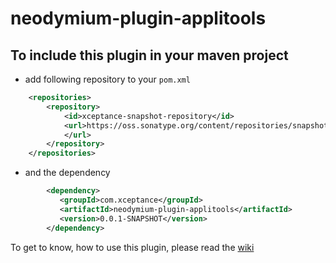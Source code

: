 # neodymium-plugin-applitools
## To include this plugin in your maven project

* add following repository to your `pom.xml`
```xml
	<repositories>
		<repository>
			<id>xceptance-snapshot-repository</id>
			<url>https://oss.sonatype.org/content/repositories/snapshots
			</url>
		</repository>
	</repositories>
```
* and the dependency
```xml
        <dependency>
           <groupId>com.xceptance</groupId>
           <artifactId>neodymium-plugin-applitools</artifactId>
           <version>0.0.1-SNAPSHOT</version>
        </dependency>
```
To get to know, how to use this plugin, please read the [wiki](https://github.com/Xceptance/neodymium-library/wiki/Applitools-Plugin)
